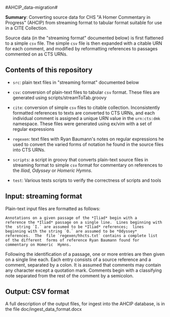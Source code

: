 #AHCIP_data-migration#

**Summary**:  Converting source data for CHS "A Homer Commentary in Progress" (AHCIP) from streaming format to tabular format suitable for use in a CITE Collection. 

Source data (in the "streaming format" documented below) is first
flattened to a simple `csv` file.  The simple `csv` file is then
expanded with a citable URN for each comment, and modified by
reformatting references to passages commented on as CTS URNs.


## Contents of this repository ##

- `src`: plain text files in "streaming format" documented below

- `csv`: conversion of plain-text files to tabular `csv` format. These
  files are generated using scripts/streamToTab.groovy

- `cite`: conversion of simple `csv` files to citable
  collection. Inconsistently formatted references to texts are
  converted to CTS URNs, and each individual comment is assigned a
  unique URN value in the `urn:cts:dmk` namespace.  These files were
  generated using ex/vim with a set of regular expressions

- `regexen`: text files with Ryan Baumann's notes on regular
  expressions he used to convert the varied forms of notation he found
  in the source files into CTS URNs.
  
- `scripts`:  a script in groovy that converts plain-text source files
  in streaming format to simple `csv` format for commentary on
  references to the *Iliad*,  *Odyssey* or *Homeric Hymns*.

- `test`: Various tests scripts to verify the correctness of scripts
  and tools

  
## Input: streaming format ##

Plain-text input files are formatted as follows:

    Annotations on a given passage of the *Iliad* begin with a
    reference the *Iliad* passage on a single line.  Lines beginning with
    the  string `I.` are assumed to be *Iliad* references;  lines
    beginning with the string `O.` are assumed to be *Odyssey*
    references.  The  file `regexen/hhcts.txt` contains a complete list
    of the different  forms of reference Ryan Baumann found for
    commentary on Homeric  Hymns. 

Following the identification of a passage, one or more entries are
then given on a single line each.  Each entry consists of a source
reference and a comment, separated by a colon.  It is assumed that
comments may contain any character except a quotation mark.  Comments
begin with a classifying note separated from the rest of the comment
by a semicolon.

## Output: CSV format ##

A full description of the output files, for ingest into the AHCIP database,
is in the file doc/ingest_data_format.docx




